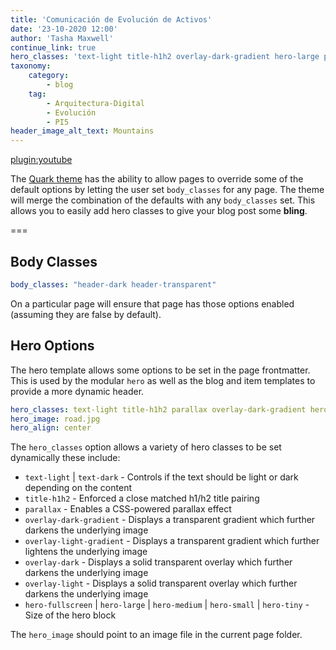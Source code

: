```yaml
---
title: 'Comunicación de Evolución de Activos'
date: '23-10-2020 12:00'
author: 'Tasha Maxwell'
continue_link: true
hero_classes: 'text-light title-h1h2 overlay-dark-gradient hero-large parallax'
taxonomy:
    category:
        - blog
    tag:
        - Arquitectura-Digital
        - Evolución
        - PI5
header_image_alt_text: Mountains
---
```


[plugin:youtube](https://youtu.be/4i5kLa66qzA)

The [Quark theme](https://getgrav.org/downloads/themes) has the ability to allow pages to override some of the default options by letting the user set `body_classes` for any page.  The theme will merge the combination of the defaults with any `body_classes` set. This allows you to easily add hero classes to give your blog post some **bling**.

===

## Body Classes

```yaml
body_classes: "header-dark header-transparent"
```

On a particular page will ensure that page has those options enabled (assuming they are false by default).

## Hero Options

The hero template allows some options to be set in the page frontmatter. This is used by the modular `hero` as well as the blog and item templates to provide a more dynamic header.

```yaml
hero_classes: text-light title-h1h2 parallax overlay-dark-gradient hero-large
hero_image: road.jpg
hero_align: center
```

The `hero_classes` option allows a variety of hero classes to be set dynamically these include:

* `text-light` | `text-dark` - Controls if the text should be light or dark depending on the content
* `title-h1h2` - Enforced a close matched h1/h2 title pairing
* `parallax` - Enables a CSS-powered parallax effect
* `overlay-dark-gradient` - Displays a transparent gradient which further darkens the underlying image
* `overlay-light-gradient` - Displays a transparent gradient which further lightens the underlying image
* `overlay-dark` - Displays a solid transparent overlay which further darkens the underlying image
* `overlay-light` - Displays a solid transparent overlay which further darkens the underlying image
* `hero-fullscreen` | `hero-large` | `hero-medium` | `hero-small` | `hero-tiny` - Size of the hero block

The `hero_image` should point to an image file in the current page folder.
